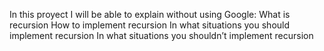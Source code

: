 In this proyect I will be able to explain without using Google:
What is recursion
How to implement recursion
In what situations you should implement recursion
In what situations you shouldn’t implement recursion

